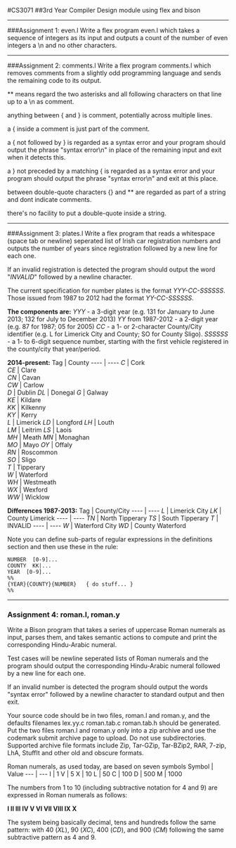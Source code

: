 #CS3071
##3rd Year Compiler Design module using flex and bison

___

###Assignment 1: even.l
Write a flex program even.l which takes a sequence of integers as its input and outputs a count of the number of even integers a \n and no other characters.

___

###Assignment 2: comments.l
Write a flex program comments.l which removes comments from a slightly odd programming language and sends the remaining code to its output.

** means regard the two asterisks and all following characters on that line up to a \\n as comment.

anything between { and } is comment, potentially across multiple lines.

a { inside a comment is just part of the comment.

a { not followed by } is regarded as a syntax error and your program should output the phrase "syntax error\n" in place of the remaining input and exit when it detects this.

a } not preceded by a matching { is regarded as a syntax error and your program should output the phrase "syntax error\n" and exit at this place.

between double-quote characters {} and ** are regarded as part of a string and dont indicate comments.

there's no facility to put a double-quote inside a string.

___

###Assignment 3: plates.l
Write a flex program that reads a whitespace (space tab or newline) seperated list of Irish car registration numbers and outputs the number of years since registration followed by a new line for each one.

If an invalid registration is detected the program should output the word "*INVALID*" followed by a newline character.

The current specification for number plates is the format *YYY-CC-SSSSSS*. Those issued from 1987 to 2012 had the format *YY-CC-SSSSSS*.

**The components are:**
*YYY* - a 3-digit year (e.g. 131 for January to June 2013; 132 for July to December 2013)
*YY* from 1987-2012 - a 2-digit year (e.g. 87 for 1987; 05 for 2005)
*CC* - a 1- or 2-character County/City identifier (e.g. L for Limerick City and County; SO for County Sligo).
*SSSSSS* - a 1- to 6-digit sequence number, starting with the first vehicle registered in the county/city that year/period.

**2014-present:**
Tag  | County
---- | ----
*C*  | Cork 	
*CE* | Clare 	
*CN* | Cavan 	
*CW* | Carlow 	
*D*  | Dublin
*DL* | Donegal
*G*  | Galway 	
*KE* | Kildare 	
*KK* | Kilkenny 	
*KY* | Kerry 	
*L*  | Limerick
*LD* | Longford
*LH* | Louth 	
*LM* | Leitrim
*LS* | Laois 	
*MH* | Meath
*MN* | Monaghan 	
*MO* | Mayo
*OY* | Offaly 	
*RN* | Roscommon 	
*SO* | Sligo 	
*T*  | Tipperary 	
*W*  | Waterford 	
*WH* | Westmeath 	
*WX* | Wexford 	
*WW* | Wicklow

**Differences 1987-2013:**
Tag  | County/City
---- | ----
*L*  | Limerick City
*LK* | County Limerick
---- | ----
*TN* | North Tipperary
*TS* | South Tipperary
*T*  | INVALID
---- | ----
*W*  | Waterford City
*WD* | County Waterford

Note you can define sub-parts of regular expressions in the definitions section and then
use these in the rule:
```
NUMBER  [0-9]...
COUNTY  KK|...
YEAR  [0-9]...
%%
{YEAR}{COUNTY}{NUMBER}   { do stuff... }
%%
```

___

### Assignment 4: roman.l, roman.y

Write a Bison program that takes a series of uppercase Roman numerals as input, parses them, and takes semantic actions to compute and print the corresponding Hindu-Arabic numeral.

Test cases will be newline seperated lists of Roman numerals and the program should output the corresponding Hindu-Arabic numeral followed by a new line for each one.

If an invalid number is detected the program should output the words "syntax error" followed by a newline character to standard output and then exit.

Your source code should be in two files, roman.l and roman.y, and the defaults filenames lex.yy.c roman.tab.c roman.tab.h should be generated. Put the two files roman.l and roman.y only into a zip archive and use the codemark submit archive page to upload. Do not use subdirectories. Supported archive file formats include Zip, Tar-GZip, Tar-BZip2, RAR, 7-zip, LhA, StuffIt and other old and obscure formats.


Roman numerals, as used today, are based on seven symbols
Symbol | Value
--- | ---
I | 1
V | 5
X | 10
L | 50
C | 100
D | 500
M | 1000

The numbers from 1 to 10 (including subtractive notation for 4 and 9) are expressed in Roman numerals as follows:

**I II III IV V VI VII VIII IX X**

The system being basically decimal, tens and hundreds follow the same pattern: with 40 (*XL*), 90 (*XC*), 400 (*CD*), and 900 (*CM*) following the same subtractive pattern as 4 and 9.

